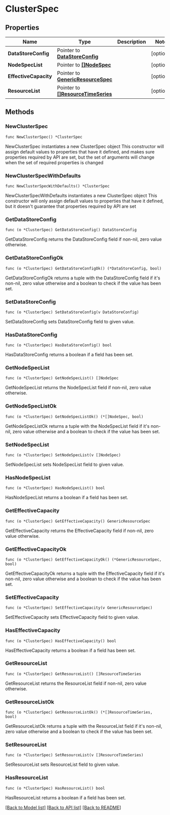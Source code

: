 # ClusterSpec

## Properties

Name | Type | Description | Notes
------------ | ------------- | ------------- | -------------
**DataStoreConfig** | Pointer to [**DataStoreConfig**](DataStoreConfig.md) |  | [optional] 
**NodeSpecList** | Pointer to [**[]NodeSpec**](NodeSpec.md) |  | [optional] 
**EffectiveCapacity** | Pointer to [**GenericResourceSpec**](GenericResourceSpec.md) |  | [optional] 
**ResourceList** | Pointer to [**[]ResourceTimeSeries**](ResourceTimeSeries.md) |  | [optional] 

## Methods

### NewClusterSpec

`func NewClusterSpec() *ClusterSpec`

NewClusterSpec instantiates a new ClusterSpec object
This constructor will assign default values to properties that have it defined,
and makes sure properties required by API are set, but the set of arguments
will change when the set of required properties is changed

### NewClusterSpecWithDefaults

`func NewClusterSpecWithDefaults() *ClusterSpec`

NewClusterSpecWithDefaults instantiates a new ClusterSpec object
This constructor will only assign default values to properties that have it defined,
but it doesn't guarantee that properties required by API are set

### GetDataStoreConfig

`func (o *ClusterSpec) GetDataStoreConfig() DataStoreConfig`

GetDataStoreConfig returns the DataStoreConfig field if non-nil, zero value otherwise.

### GetDataStoreConfigOk

`func (o *ClusterSpec) GetDataStoreConfigOk() (*DataStoreConfig, bool)`

GetDataStoreConfigOk returns a tuple with the DataStoreConfig field if it's non-nil, zero value otherwise
and a boolean to check if the value has been set.

### SetDataStoreConfig

`func (o *ClusterSpec) SetDataStoreConfig(v DataStoreConfig)`

SetDataStoreConfig sets DataStoreConfig field to given value.

### HasDataStoreConfig

`func (o *ClusterSpec) HasDataStoreConfig() bool`

HasDataStoreConfig returns a boolean if a field has been set.

### GetNodeSpecList

`func (o *ClusterSpec) GetNodeSpecList() []NodeSpec`

GetNodeSpecList returns the NodeSpecList field if non-nil, zero value otherwise.

### GetNodeSpecListOk

`func (o *ClusterSpec) GetNodeSpecListOk() (*[]NodeSpec, bool)`

GetNodeSpecListOk returns a tuple with the NodeSpecList field if it's non-nil, zero value otherwise
and a boolean to check if the value has been set.

### SetNodeSpecList

`func (o *ClusterSpec) SetNodeSpecList(v []NodeSpec)`

SetNodeSpecList sets NodeSpecList field to given value.

### HasNodeSpecList

`func (o *ClusterSpec) HasNodeSpecList() bool`

HasNodeSpecList returns a boolean if a field has been set.

### GetEffectiveCapacity

`func (o *ClusterSpec) GetEffectiveCapacity() GenericResourceSpec`

GetEffectiveCapacity returns the EffectiveCapacity field if non-nil, zero value otherwise.

### GetEffectiveCapacityOk

`func (o *ClusterSpec) GetEffectiveCapacityOk() (*GenericResourceSpec, bool)`

GetEffectiveCapacityOk returns a tuple with the EffectiveCapacity field if it's non-nil, zero value otherwise
and a boolean to check if the value has been set.

### SetEffectiveCapacity

`func (o *ClusterSpec) SetEffectiveCapacity(v GenericResourceSpec)`

SetEffectiveCapacity sets EffectiveCapacity field to given value.

### HasEffectiveCapacity

`func (o *ClusterSpec) HasEffectiveCapacity() bool`

HasEffectiveCapacity returns a boolean if a field has been set.

### GetResourceList

`func (o *ClusterSpec) GetResourceList() []ResourceTimeSeries`

GetResourceList returns the ResourceList field if non-nil, zero value otherwise.

### GetResourceListOk

`func (o *ClusterSpec) GetResourceListOk() (*[]ResourceTimeSeries, bool)`

GetResourceListOk returns a tuple with the ResourceList field if it's non-nil, zero value otherwise
and a boolean to check if the value has been set.

### SetResourceList

`func (o *ClusterSpec) SetResourceList(v []ResourceTimeSeries)`

SetResourceList sets ResourceList field to given value.

### HasResourceList

`func (o *ClusterSpec) HasResourceList() bool`

HasResourceList returns a boolean if a field has been set.


[[Back to Model list]](../README.md#documentation-for-models) [[Back to API list]](../README.md#documentation-for-api-endpoints) [[Back to README]](../README.md)



